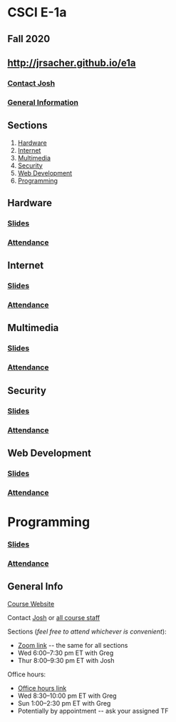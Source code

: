 # CSCI E-1a

## Fall 2020

## http://jrsacher.github.io/e1a

### [Contact Josh](mailto:josh@cs50.harvard.edu)

### [General Information](#general-info)


## Sections

1. [Hardware](#hardware)
2. [Internet](#internet)
3. [Multimedia](#multimedia)
4. [Security](#security)
5. [Web Development](#web-development)
6. [Programming](#programming)

## Hardware

### [Slides](https://docs.google.com/presentation/d/1NgdX-Ea1ueZo34U8N_HrCrfUCcwBGnMJJn3ockmNbiM/edit?usp=sharing)

### [Attendance](https://docs.google.com/forms/d/e/1FAIpQLSdYKXi9soG9izXjSb6Gr9TXx-L0h7egELIHq8_iQkMPgEWqQg/viewform?usp=sf_link)


## Internet

### [Slides](#)

### [Attendance](#)

## Multimedia

### [Slides](#)

### [Attendance](#)

## Security

### [Slides](#)

### [Attendance](#)

## Web Development

### [Slides](#)

### [Attendance](#)

# Programming

### [Slides](#)

### [Attendance](#)

## General Info

[Course Website](https://cs50.harvard.edu/extension/technology/2020/fall/)

Contact [Josh](mailto:josh@cs50.harvard.edu) or [all course staff](mailto:technology@cs50.harvard.edu)

Sections (_feel free to attend whichever is convenient_):
+ [Zoom link](https://vault.cs50.io/84249c71-b3b3-4663-935f-cce46ca13356) -- the same for all sections
+ Wed 6:00–7:30 pm ET with Greg
+ Thur 8:00–9:30 pm ET with Josh

Office hours:
+ [Office hours link](https://vault.cs50.io/96a18191-95f6-4fde-9fd3-339dee9e64d2)
+ Wed 8:30–10:00 pm ET with Greg
+ Sun 1:00–2:30 pm ET with Greg
+ Potentially by appointment -- ask your assigned TF
